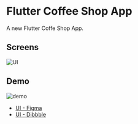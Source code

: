 # Flutter Coffee Shop App

A new Flutter Coffe Shop App.

## **Screens**

![UI](https://i.imgur.com/ghu6Kcz.jpg)

## **Demo**

![demo](https://raw.githubusercontent.com/ivansaul/demos/master/flutter/coffee-shop-app-demo.gif)

- [UI - Figma](https://www.figma.com/community/file/1118287005440855350)
- [UI - Dibbble](https://dribbble.com/shots/15475209-Coffee-Shop-Mobile-Apps-Dark-Mode)
